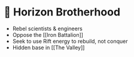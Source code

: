 # 🧪 Horizon Brotherhood

- Rebel scientists & engineers
- Oppose the [[Iron Battalion]]
- Seek to use Rift energy to rebuild, not conquer
- Hidden base in [[The Valley]]